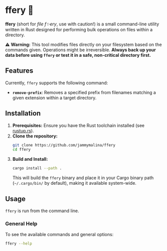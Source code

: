 # ffery 🦀

**ffery** (short for *file f✨ery*, use with caution!) is a small command-line utility written in Rust designed for performing bulk operations on files within a directory.

⚠️ **Warning:** This tool modifies files directly on your filesystem based on the commands given. Operations might be irreversible. **Always back up your data before using `ffery` or test it in a safe, non-critical directory first.**

## Features

Currently, `ffery` supports the following command:

*   **`remove-prefix`**: Removes a specified prefix from filenames matching a given extension within a target directory.

## Installation

1.  **Prerequisites:** Ensure you have the Rust toolchain installed (see [rustup.rs](https://rustup.rs/)).
2.  **Clone the repository:**
    ```bash
    git clone https://github.com/jammymalina/ffery
    cd ffery
    ```
3.  **Build and Install:**
    ```bash
    cargo install --path .
    ```
    This will build the `ffery` binary and place it in your Cargo binary path (`~/.cargo/bin/` by default), making it available system-wide.

## Usage

`ffery` is run from the command line.

### General Help

To see the available commands and general options:
```bash
ffery --help
